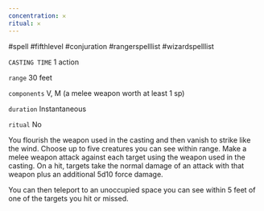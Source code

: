 ```yaml
---
concentration: 𐄂
ritual: 𐄂
---
```

#spell #fifthlevel #conjuration #rangerspelllist #wizardspelllist

`CASTING TIME`
1 action

`range`
30 feet

`components`
V, M (a melee weapon worth at least 1 sp)

`duration`
Instantaneous

`ritual`
No

You flourish the weapon used in the casting and then vanish to strike like the wind. Choose up to five creatures you can see within range. Make a melee weapon attack against each target using the weapon used in the casting. On a hit, targets take the normal damage of an attack with that weapon plus an additional 5d10 force damage.

You can then teleport to an unoccupied space you can see within 5 feet of one of the targets you hit or missed.